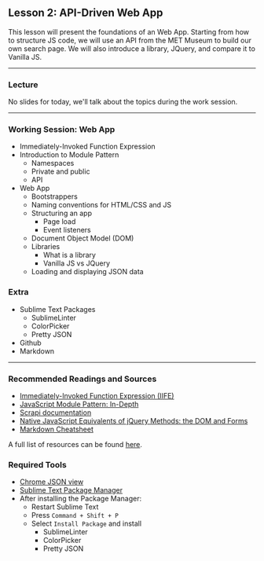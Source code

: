 ## Lesson 2: API-Driven Web App

This lesson will present the foundations of an Web App. Starting from how to structure JS code, we will use an API from the MET Museum to build our own search page. We will also introduce a library, JQuery, and compare it to Vanilla JS.

---

### Lecture

No slides for today, we'll talk about the topics during the work session.

---

### Working Session: Web App

* Immediately-Invoked Function Expression
* Introduction to Module Pattern
	* Namespaces
	* Private and public
	* API
* Web App
	* Bootstrappers
	* Naming conventions for HTML/CSS and JS
	* Structuring an app
		* Page load
		* Event listeners
	* Document Object Model (DOM)
	* Libraries
		* What is a library
		* Vanilla JS vs JQuery
	* Loading and displaying JSON data
	
### Extra

* Sublime Text Packages
	* SublimeLinter
	* ColorPicker
	* Pretty JSON
* Github
* Markdown

---

### Recommended Readings and Sources

* [Immediately-Invoked Function Expression (IIFE)](http://benalman.com/news/2010/11/immediately-invoked-function-expression/)
* [JavaScript Module Pattern: In-Depth](http://www.adequatelygood.com/JavaScript-Module-Pattern-In-Depth.html)
* [Scrapi documentation](github.com/metmuseum-medialab/collections-api)
* [Native JavaScript Equivalents of jQuery Methods: the DOM and Forms](http://www.sitepoint.com/jquery-vs-raw-javascript-1-dom-forms/)
* [Markdown Cheatsheet](https://github.com/adam-p/markdown-here/wiki/Markdown-Cheatsheet)

A full list of resources can be found [here](https://docs.google.com/spreadsheets/d/1Of_llTTAOZ_o8CGmiXSZnMmZBthQvxQiC34YWId9IJs/edit?usp=sharing).


### Required Tools

* [Chrome JSON view](https://chrome.google.com/webstore/detail/jsonview/chklaanhfefbnpoihckbnefhakgolnmc?hl=en)
* [Sublime Text Package Manager](https://sublime.wbond.net/installation#st2)
* After installing the Package Manager:
	* Restart Sublime Text
	* Press ```Command + Shift + P```
	* Select ```Install Package``` and install
		* SublimeLinter
		* ColorPicker
		* Pretty JSON